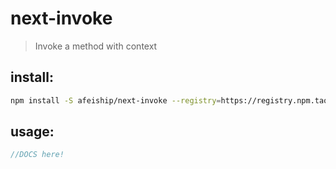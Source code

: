 # next-invoke
> Invoke a method with context

## install:
```bash
npm install -S afeiship/next-invoke --registry=https://registry.npm.taobao.org
```

## usage:
```js
//DOCS here!
```
